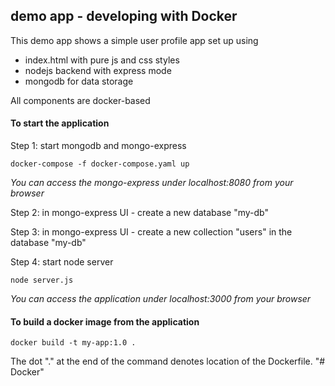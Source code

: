 ## demo app - developing with Docker

This demo app shows a simple user profile app set up using 
- index.html with pure js and css styles
- nodejs backend with express mode
- mongodb for data storage

All components are docker-based

#### To start the application

Step 1: start mongodb and mongo-express

    docker-compose -f docker-compose.yaml up
    
_You can access the mongo-express under localhost:8080 from your browser_
    
Step 2: in mongo-express UI - create a new database "my-db"

Step 3: in mongo-express UI - create a new collection "users" in the database "my-db"       
    
Step 4: start node server 

    node server.js
    
_You can access the application under localhost:3000 from your browser_

#### To build a docker image from the application

    docker build -t my-app:1.0 .       
    
The dot "." at the end of the command denotes location of the Dockerfile.
"# Docker" 
